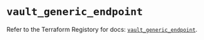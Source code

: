 # `vault_generic_endpoint`

Refer to the Terraform Registory for docs: [`vault_generic_endpoint`](https://registry.terraform.io/providers/hashicorp/vault/3.22.0/docs/resources/generic_endpoint).
